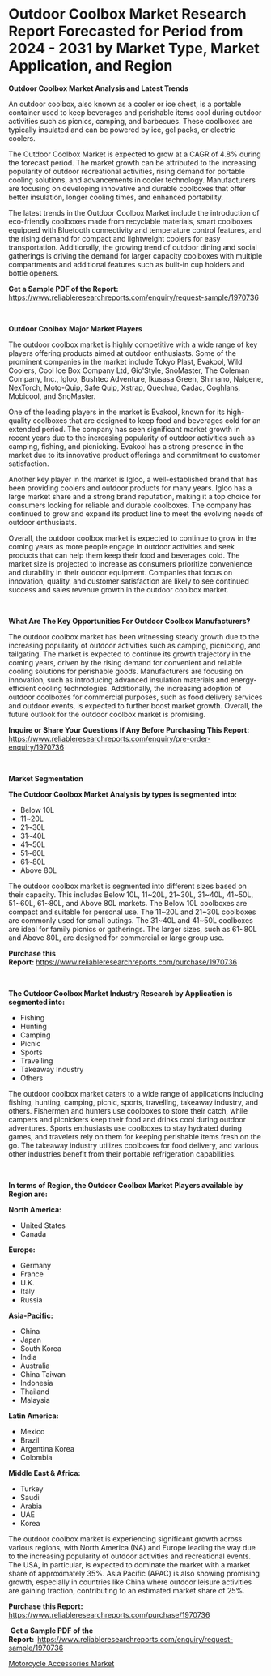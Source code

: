 <p><h1>Outdoor Coolbox Market Research Report Forecasted for Period from 2024 -  2031 by Market Type, Market Application, and Region</h1></p><p><strong>Outdoor Coolbox Market Analysis and Latest Trends</strong></p>
<p><p>An outdoor coolbox, also known as a cooler or ice chest, is a portable container used to keep beverages and perishable items cool during outdoor activities such as picnics, camping, and barbecues. These coolboxes are typically insulated and can be powered by ice, gel packs, or electric coolers.</p><p>The Outdoor Coolbox Market is expected to grow at a CAGR of 4.8% during the forecast period. The market growth can be attributed to the increasing popularity of outdoor recreational activities, rising demand for portable cooling solutions, and advancements in cooler technology. Manufacturers are focusing on developing innovative and durable coolboxes that offer better insulation, longer cooling times, and enhanced portability.</p><p>The latest trends in the Outdoor Coolbox Market include the introduction of eco-friendly coolboxes made from recyclable materials, smart coolboxes equipped with Bluetooth connectivity and temperature control features, and the rising demand for compact and lightweight coolers for easy transportation. Additionally, the growing trend of outdoor dining and social gatherings is driving the demand for larger capacity coolboxes with multiple compartments and additional features such as built-in cup holders and bottle openers.</p></p>
<p><strong>Get a Sample PDF of the Report:&nbsp;</strong> <a href="https://www.reliableresearchreports.com/enquiry/request-sample/1970736">https://www.reliableresearchreports.com/enquiry/request-sample/1970736</a></p>
<p>&nbsp;</p>
<p><strong>Outdoor Coolbox Major Market Players</strong></p>
<p><p>The outdoor coolbox market is highly competitive with a wide range of key players offering products aimed at outdoor enthusiasts. Some of the prominent companies in the market include Tokyo Plast, Evakool, Wild Coolers, Cool Ice Box Company Ltd, Gio'Style, SnoMaster, The Coleman Company, Inc., Igloo, Bushtec Adventure, Ikusasa Green, Shimano, Nalgene, NexTorch, Moto-Quip, Safe Quip, Xstrap, Quechua, Cadac, Coghlans, Mobicool, and SnoMaster.</p><p>One of the leading players in the market is Evakool, known for its high-quality coolboxes that are designed to keep food and beverages cold for an extended period. The company has seen significant market growth in recent years due to the increasing popularity of outdoor activities such as camping, fishing, and picnicking. Evakool has a strong presence in the market due to its innovative product offerings and commitment to customer satisfaction.</p><p>Another key player in the market is Igloo, a well-established brand that has been providing coolers and outdoor products for many years. Igloo has a large market share and a strong brand reputation, making it a top choice for consumers looking for reliable and durable coolboxes. The company has continued to grow and expand its product line to meet the evolving needs of outdoor enthusiasts.</p><p>Overall, the outdoor coolbox market is expected to continue to grow in the coming years as more people engage in outdoor activities and seek products that can help them keep their food and beverages cold. The market size is projected to increase as consumers prioritize convenience and durability in their outdoor equipment. Companies that focus on innovation, quality, and customer satisfaction are likely to see continued success and sales revenue growth in the outdoor coolbox market.</p></p>
<p>&nbsp;</p>
<p><strong>What Are The Key Opportunities For Outdoor Coolbox Manufacturers?</strong></p>
<p><p>The outdoor coolbox market has been witnessing steady growth due to the increasing popularity of outdoor activities such as camping, picnicking, and tailgating. The market is expected to continue its growth trajectory in the coming years, driven by the rising demand for convenient and reliable cooling solutions for perishable goods. Manufacturers are focusing on innovation, such as introducing advanced insulation materials and energy-efficient cooling technologies. Additionally, the increasing adoption of outdoor coolboxes for commercial purposes, such as food delivery services and outdoor events, is expected to further boost market growth. Overall, the future outlook for the outdoor coolbox market is promising.</p></p>
<p><strong>Inquire or Share Your Questions If Any Before Purchasing This Report:</strong> <a href="https://www.reliableresearchreports.com/enquiry/pre-order-enquiry/1970736">https://www.reliableresearchreports.com/enquiry/pre-order-enquiry/1970736</a></p>
<p>&nbsp;</p>
<p><strong>Market Segmentation</strong></p>
<p><strong>The Outdoor Coolbox Market Analysis by types is segmented into:</strong></p>
<p><ul><li>Below 10L</li><li>11~20L</li><li>21~30L</li><li>31~40L</li><li>41~50L</li><li>51~60L</li><li>61~80L</li><li>Above 80L</li></ul></p>
<p><p>The outdoor coolbox market is segmented into different sizes based on their capacity. This includes Below 10L, 11~20L, 21~30L, 31~40L, 41~50L, 51~60L, 61~80L, and Above 80L markets. The Below 10L coolboxes are compact and suitable for personal use. The 11~20L and 21~30L coolboxes are commonly used for small outings. The 31~40L and 41~50L coolboxes are ideal for family picnics or gatherings. The larger sizes, such as 61~80L and Above 80L, are designed for commercial or large group use.</p></p>
<p><strong>Purchase this Report:&nbsp;</strong><a href="https://www.reliableresearchreports.com/purchase/1970736">https://www.reliableresearchreports.com/purchase/1970736</a></p>
<p>&nbsp;</p>
<p><strong>The Outdoor Coolbox Market Industry Research by Application is segmented into:</strong></p>
<p><ul><li>Fishing</li><li>Hunting</li><li>Camping</li><li>Picnic</li><li>Sports</li><li>Travelling</li><li>Takeaway Industry</li><li>Others</li></ul></p>
<p><p>The outdoor coolbox market caters to a wide range of applications including fishing, hunting, camping, picnic, sports, travelling, takeaway industry, and others. Fishermen and hunters use coolboxes to store their catch, while campers and picnickers keep their food and drinks cool during outdoor adventures. Sports enthusiasts use coolboxes to stay hydrated during games, and travelers rely on them for keeping perishable items fresh on the go. The takeaway industry utilizes coolboxes for food delivery, and various other industries benefit from their portable refrigeration capabilities.</p></p>
<p>&nbsp;</p>
<p><strong>In terms of Region, the Outdoor Coolbox Market Players available by Region are:</strong></p>
<p>
    <p> <strong> North America: </strong>
        <ul>
            <li>United States</li>
            <li>Canada</li>
        </ul>
        </p> 
    <p> <strong> Europe: </strong>
        <ul>
            <li>Germany</li>
            <li>France</li>
            <li>U.K.</li>
            <li>Italy</li>
            <li>Russia</li>
        </ul>
        </p> 
    <p> <strong> Asia-Pacific: </strong>
        <ul>
            <li>China</li>
            <li>Japan</li>
            <li>South Korea</li>
            <li>India</li>
            <li>Australia</li>
            <li>China Taiwan</li>
            <li>Indonesia</li>
            <li>Thailand</li>
            <li>Malaysia</li>
        </ul>
        </p> 
    <p> <strong> Latin America: </strong>
        <ul>
            <li>Mexico</li>
            <li>Brazil</li>
            <li>Argentina Korea</li>
            <li>Colombia</li>
        </ul>
        </p> 
    <p> <strong> Middle East & Africa: </strong>
        <ul>
            <li>Turkey</li>
            <li>Saudi</li>
            <li>Arabia</li>
            <li>UAE</li>
            <li>Korea</li>
        </ul>
    </p>
    </p>
<p><p>The outdoor coolbox market is experiencing significant growth across various regions, with North America (NA) and Europe leading the way due to the increasing popularity of outdoor activities and recreational events. The USA, in particular, is expected to dominate the market with a market share of approximately 35%. Asia Pacific (APAC) is also showing promising growth, especially in countries like China where outdoor leisure activities are gaining traction, contributing to an estimated market share of 25%.</p></p>
<p><strong>Purchase this Report: </strong><a href="https://www.reliableresearchreports.com/purchase/1970736">https://www.reliableresearchreports.com/purchase/1970736</a></p>
<p>&nbsp;<strong>Get a Sample PDF of the Report:&nbsp;&nbsp;</strong><a href="https://www.reliableresearchreports.com/enquiry/request-sample/1970736">https://www.reliableresearchreports.com/enquiry/request-sample/1970736</a></p>
<p><strong></strong></p>
<p><p><a href="https://chivalrous-flock-a86.notion.site/Motorcycle-Accessories-Market-Centers-on-Aspects-such-as-Market-Growth-Market-Share-Market-Opportu-3c7a05a1b3a1407697e93cc486509a29">Motorcycle Accessories Market</a></p></p>